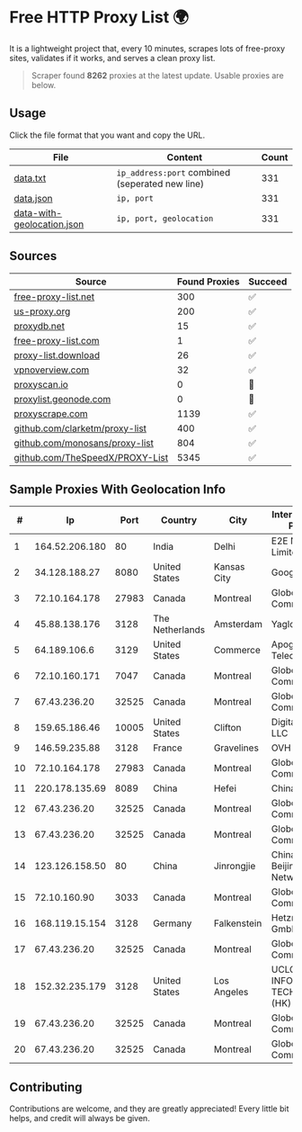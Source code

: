 
# Free HTTP Proxy List 🌍

It is a lightweight project that, every 10 minutes, scrapes lots of free-proxy sites, validates if it works, and serves a clean proxy list.


> Scraper found **8262** proxies at the latest update. Usable proxies are below.

## Usage

Click the file format that you want and copy the URL.


|File|Content|Count|
|----|-------|-----|
|[data.txt](https://raw.githubusercontent.com/themiralay/Proxy-List-World/master/data.txt)|`ip_address:port` combined (seperated new line)|331|
|[data.json](https://raw.githubusercontent.com/themiralay/Proxy-List-World/master/data.json)|`ip, port`|331|
|[data-with-geolocation.json](https://raw.githubusercontent.com/themiralay/Proxy-List-World/master/data-with-geolocation.json)|`ip, port, geolocation`|331|

## Sources

|Source|Found Proxies|Succeed|
|------|-------------|-------|
|[free-proxy-list.net](https://free-proxy-list.net)|300|✅|
|[us-proxy.org](https://www.us-proxy.org)|200|✅|
|[proxydb.net](http://proxydb.net)|15|✅|
|[free-proxy-list.com](https://free-proxy-list.com/?page=&port=&type%5B%5D=http&type%5B%5D=https&up_time=0&search=Search)|1|✅|
|[proxy-list.download](https://www.proxy-list.download/HTTP)|26|✅|
|[vpnoverview.com](https://vpnoverview.com/privacy/anonymous-browsing/free-proxy-servers)|32|✅|
|[proxyscan.io](https://www.proxyscan.io)|0|🚫|
|[proxylist.geonode.com](https://proxylist.geonode.com/api/proxy-list?limit=300&page=1&sort_by=lastChecked&sort_type=desc&protocols=http,https)|0|🚫|
|[proxyscrape.com](https://api.proxyscrape.com/v2/?request=displayproxies&protocol=http&timeout=10000&country=all&ssl=all&anonymity=all)|1139|✅|
|[github.com/clarketm/proxy-list](https://raw.githubusercontent.com/clarketm/proxy-list/master/proxy-list-raw.txt)|400|✅|
|[github.com/monosans/proxy-list](https://raw.githubusercontent.com/monosans/proxy-list/main/proxies/http.txt)|804|✅|
|[github.com/TheSpeedX/PROXY-List](https://raw.githubusercontent.com/TheSpeedX/PROXY-List/master/http.txt)|5345|✅|


## Sample Proxies With Geolocation Info

|#|Ip|Port|Country|City|Internet Service Provider|
|-|--|----|-------|----|-------------------------|
|1|164.52.206.180|80|India|Delhi|E2E Networks Limited|
|2|34.128.188.27|8080|United States|Kansas City|Google LLC|
|3|72.10.164.178|27983|Canada|Montreal|GloboTech Communications|
|4|45.88.138.176|3128|The Netherlands|Amsterdam|Yaglom Labs Ltd|
|5|64.189.106.6|3129|United States|Commerce|Apogee Telecom Inc.|
|6|72.10.160.171|7047|Canada|Montreal|GloboTech Communications|
|7|67.43.236.20|32525|Canada|Montreal|GloboTech Communications|
|8|159.65.186.46|10005|United States|Clifton|DigitalOcean, LLC|
|9|146.59.235.88|3128|France|Gravelines|OVH SAS|
|10|72.10.164.178|27983|Canada|Montreal|GloboTech Communications|
|11|220.178.135.69|8089|China|Hefei|Chinanet|
|12|67.43.236.20|32525|Canada|Montreal|GloboTech Communications|
|13|67.43.236.20|32525|Canada|Montreal|GloboTech Communications|
|14|123.126.158.50|80|China|Jinrongjie|China Unicom Beijing Province Network|
|15|72.10.160.90|3033|Canada|Montreal|GloboTech Communications|
|16|168.119.15.154|3128|Germany|Falkenstein|Hetzner Online GmbH|
|17|67.43.236.20|32525|Canada|Montreal|GloboTech Communications|
|18|152.32.235.179|3128|United States|Los Angeles|UCLOUD INFORMATION TECHNOLOGY (HK) LIMITED|
|19|67.43.236.20|32525|Canada|Montreal|GloboTech Communications|
|20|67.43.236.20|32525|Canada|Montreal|GloboTech Communications|



## Contributing

Contributions are welcome, and they are greatly appreciated! Every
little bit helps, and credit will always be given.

